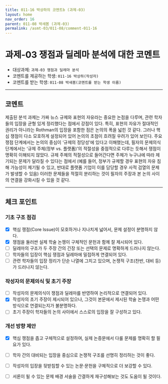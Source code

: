 ```yaml
---
title: 011-16 박상하의 코멘트b (과제-03) 
layout: home
nav_order: 16
parent: 011-08 박새봄 (과제-03)
permalink: /asmt-03/011-08/comment-011-16
---
```


# 과제-03 쟁점과 딜레마 분석에 대한 코멘트

- 대상과제: `과제-03 쟁점과 딜레마 분석`
- 코멘트를 제공하는 학생: `011-16 박상하(작성자)` 
- 코멘트를 받는 학생: `011-08 박새봄(코멘트를 받는 학생 이름)` 

---

## 코멘트

제출된 분석 과제는 가짜 뉴스 규제와 표현의 자유라는 중요한 논점을 다루며, 관련 학자들의 입장을 균형 있게 정리했다는 점에서 강점이 있다. 특히, 표현의 자유가 절대적인 권리가 아니라는 Rothman의 입장을 포함한 점은 논의의 폭을 넓힌 것 같다. 그러나 핵심 쟁점이 다소 모호하게 설정되어 있어 논의의 초점이 흐려질 우려가 있어 보인다. 주요 쟁점 단계에서는 논의의 중심이 ‘규제의 정당성’에 있다고 이해했는데, 필자의 문제의식 단계에서는 ‘규제 주체(정부 vs. 플랫폼)’의 적절성을 중점적으로 다루는 듯해서 쟁점이 명확히 이해되지 않았다. 규제 주체의 적절성으로 들어간다면 주체가 누구냐에 따라 제기되는 문제가 달라질 수 있다는 점에서 (예를 들어, 정부가 규제할 경우 표현의 자유 침해 가능성이 제기될 수 있고, 반대로 플랫폼 기업이 이를 담당할 경우 사적 검열의 문제가 발생할 수 있음) 이러한 문제들을 적절히 분리하는 것이 필자의 주장과 본 논의 사이의 연결을 강화시킬 수 있을 것 같다.

---

## 체크 포인트

### **기초 구조 점검**
- [X] 핵심 쟁점(Core Issue)이 모호하거나 지나치게 넓어서, 문제 설정이 분명하지 않다.
- [X] 쟁점을 둘러싼 실제 학술 논쟁이 구체적인 문헌과 함께 잘 제시되어 있다.
- [ ] 딜레마의 구조가 두 주장 간의 긴장 또는 선택의 문제로 명확하게 드러나지 않는다.
- [ ] 학자들의 입장이 핵심 쟁점과 딜레마에 밀접하게 연결되어 있다.
- [ ] 관련 학자들의 입장 정리가 단순 나열에 그치고 있으며, 논쟁적 구조(찬반, 대비 등)가 드러나지 않는다.

### **작성자의 문제의식 및 초기 주장**
- [ ] 작성자의 문제의식이 쟁점과 딜레마를 반영하여 논리적으로 연결되어 있다.
- [X] 작성자의 초기 주장이 제시되어 있으나, 그것이 본문에서 제시된 학술 논쟁과 어떤 방식으로 연결되는지가 불분명하다.
- [ ] 초기 주장이 학자들의 논의 사이에서 스스로의 입장을 잘 구성하고 있다.

### **개선 방향 제안**
- [X] 핵심 쟁점을 좁고 구체적으로 설정하여, 실제 논증문에서 다룰 문제를 명확히 할 필요가 있다.
- [ ] 학자 간의 대비되는 입장을 중심으로 논쟁적 구조를 선명히 정리하는 것이 좋다.
- [ ] 작성자의 입장을 뒷받침할 수 있는 논문·문헌을 구체적으로 더 보강할 수 있다.
- [ ] 서론이 될 수 있는 문제 배경 서술을 간결하게 재구성해보는 것도 도움이 될 것이다.



